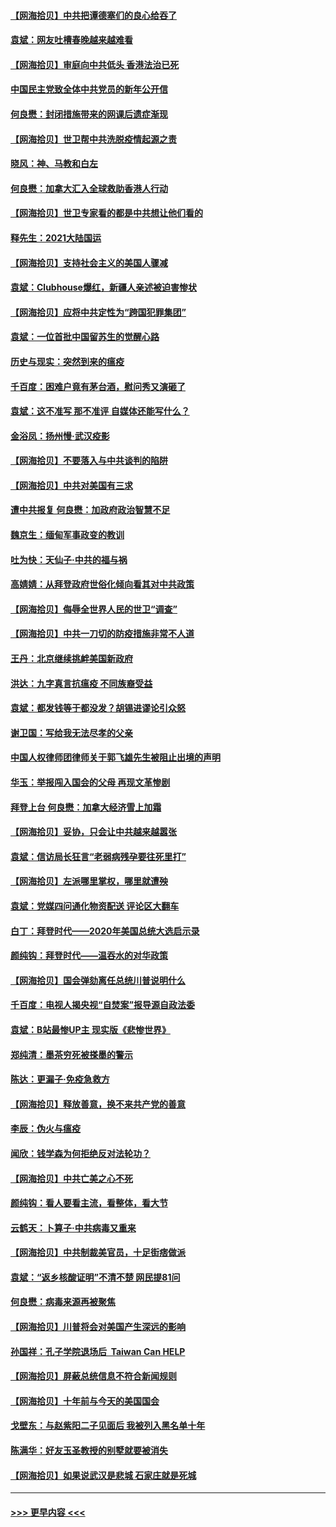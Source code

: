 #### [【网海拾贝】中共把谭德塞们的良心给吞了](../pages/nsc993/n12750636.md?t=02140601) 
#### [袁斌：网友吐槽春晚越来越难看](../pages/nsc993/n12750619.md?t=02140601) 
#### [【网海拾贝】审庭向中共低头 香港法治已死](../pages/nsc993/n12748910.md?t=02140601) 
#### [中国民主党致全体中共党员的新年公开信](../pages/nsc993/n12747581.md?t=02140601) 
#### [何良懋：封闭措施带来的网课后遗症渐现](../pages/nsc993/n12747478.md?t=02140601) 
#### [【网海拾贝】世卫帮中共洗脱疫情起源之责](../pages/nsc993/n12746838.md?t=02140601) 
#### [晓风：神、马教和白左](../pages/nsc993/n12746828.md?t=02140601) 
#### [何良懋：加拿大汇入全球救助香港人行动](../pages/nsc993/n12746719.md?t=02140601) 
#### [【网海拾贝】世卫专家看的都是中共想让他们看的](../pages/nsc993/n12744865.md?t=02140601) 
#### [释先生：2021大陆国运](../pages/nsc993/n12744813.md?t=02140601) 
#### [【网海拾贝】支持社会主义的美国人骤减](../pages/nsc993/n12742476.md?t=02140601) 
#### [袁斌：Clubhouse爆红，新疆人亲述被迫害惨状](../pages/nsc993/n12742407.md?t=02140601) 
#### [【网海拾贝】应将中共定性为“跨国犯罪集团”](../pages/nsc993/n12740430.md?t=02140601) 
#### [袁斌：一位首批中国留苏生的觉醒心路](../pages/nsc993/n12740396.md?t=02140601) 
#### [历史与现实：突然到来的瘟疫](../pages/nsc993/n12738507.md?t=02140601) 
#### [千百度：困难户竟有茅台酒，慰问秀又演砸了](../pages/nsc993/n12738362.md?t=02140601) 
#### [袁斌：这不准写 那不准评 自媒体还能写什么？](../pages/nsc993/n12737833.md?t=02140601) 
#### [金浴凤：扬州慢‧武汉疫影](../pages/nsc993/n12737248.md?t=02140601) 
#### [【网海拾贝】不要落入与中共谈判的陷阱](../pages/nsc993/n12735229.md?t=02140601) 
#### [【网海拾贝】中共对美国有三求](../pages/nsc993/n12735197.md?t=02140601) 
#### [遭中共报复 何良懋：加政府政治智慧不足](../pages/nsc993/n12734323.md?t=02140601) 
#### [魏京生：缅甸军事政变的教训](../pages/nsc993/n12732470.md?t=02140601) 
#### [吐为快：天仙子·中共的福与祸](../pages/nsc993/n12732165.md?t=02140601) 
#### [高婧婧：从拜登政府世俗化倾向看其对中共政策](../pages/nsc993/n12730028.md?t=02140601) 
#### [【网海拾贝】侮辱全世界人民的世卫“调查”](../pages/nsc993/n12727884.md?t=02140601) 
#### [【网海拾贝】中共一刀切的防疫措施非常不人道](../pages/nsc993/n12724879.md?t=02140601) 
#### [王丹：北京继续挑衅美国新政府](../pages/nsc993/n12722456.md?t=02140601) 
#### [洪达：九字真言抗瘟疫 不同族裔受益](../pages/nsc993/n12722448.md?t=02140601) 
#### [袁斌：都发钱等于都没发？胡锡进谬论引众怒](../pages/nsc993/n12722393.md?t=02140601) 
#### [谢卫国：写给我无法尽孝的父亲](../pages/nsc993/n12720325.md?t=02140601) 
#### [中国人权律师团律师关于郭飞雄先生被阻止出境的声明](../pages/nsc993/n12720203.md?t=02140601) 
#### [华玉：举报闯入国会的父母 再现文革惨剧](../pages/nsc993/n12719070.md?t=02140601) 
#### [拜登上台 何良懋：加拿大经济雪上加霜](../pages/nsc993/n12718943.md?t=02140601) 
#### [【网海拾贝】妥协，只会让中共越来越嚣张](../pages/nsc993/n12717392.md?t=02140601) 
#### [袁斌：信访局长狂言“老弱病残孕要往死里打”](../pages/nsc993/n12717343.md?t=02140601) 
#### [【网海拾贝】左派哪里掌权，哪里就遭殃](../pages/nsc993/n12715009.md?t=02140601) 
#### [袁斌：党媒四问通化物资配送 评论区大翻车](../pages/nsc993/n12714950.md?t=02140601) 
#### [白丁：拜登时代——2020年美国总统大选启示录](../pages/nsc993/n12714920.md?t=02140601) 
#### [颜纯钩：拜登时代——温吞水的对华政策](../pages/nsc993/n12713245.md?t=02140601) 
#### [【网海拾贝】国会弹劾离任总统川普说明什么](../pages/nsc993/n12712816.md?t=02140601) 
#### [千百度：电视人揭央视“自焚案”报导源自政法委](../pages/nsc993/n12709760.md?t=02140601) 
#### [袁斌：B站最惨UP主 现实版《悲惨世界》](../pages/nsc993/n12709686.md?t=02140601) 
#### [郑纯清：墨茶穷死被搽墨的警示](../pages/nsc993/n12709262.md?t=02140601) 
#### [陈达：更漏子·免疫急救方](../pages/nsc993/n12709244.md?t=02140601) 
#### [【网海拾贝】释放善意，换不来共产党的善意](../pages/nsc993/n12708361.md?t=02140601) 
#### [李辰：伪火与瘟疫](../pages/nsc993/n12707981.md?t=02140601) 
#### [闻欣：钱学森为何拒绝反对法轮功？](../pages/nsc993/n12707407.md?t=02140601) 
#### [【网海拾贝】中共亡美之心不死](../pages/nsc993/n12707621.md?t=02140601) 
#### [颜纯钩：看人要看主流，看整体，看大节](../pages/nsc993/n12707536.md?t=02140601) 
#### [云鹤天：卜算子‧中共病毒又重来](../pages/nsc993/n12707408.md?t=02140601) 
#### [【网海拾贝】中共制裁美官员，十足街痞做派](../pages/nsc993/n12705115.md?t=02140601) 
#### [袁斌：“返乡核酸证明”不清不楚 网民提81问](../pages/nsc993/n12704982.md?t=02140601) 
#### [何良懋：病毒来源再被聚焦](../pages/nsc993/n12704944.md?t=02140601) 
#### [【网海拾贝】川普将会对美国产生深远的影响](../pages/nsc993/n12703045.md?t=02140601) 
#### [孙国祥：孔子学院退场后  Taiwan Can HELP](../pages/nsc993/n12702430.md?t=02140601) 
#### [【网海拾贝】屏蔽总统信息不符合新闻规则](../pages/nsc993/n12699998.md?t=02140601) 
#### [【网海拾贝】十年前与今天的美国国会](../pages/nsc993/n12696993.md?t=02140601) 
#### [戈壁东：与赵紫阳二子见面后 我被列入黑名单十年](../pages/nsc993/n12696215.md?t=02140601) 
#### [陈满华：好友玉圣教授的别墅就要被消失](../pages/nsc993/n12695411.md?t=02140601) 
#### [【网海拾贝】如果说武汉是悲城 石家庄就是死城](../pages/nsc993/n12694589.md?t=02140601) 

----
#### [ >>> 更早内容 <<< ](../indexes/nsc993-earlier.md)
